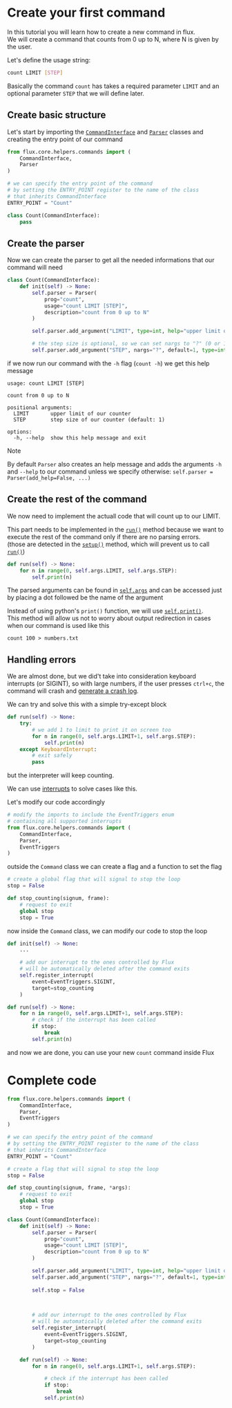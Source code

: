 # Create your first command

In this tutorial you will learn how to create a new command in flux.  
We will create a command that counts from 0 up to N, where N is given by the user.

Let's define the usage string:
```sh
count LIMIT [STEP]
```
Basically the command `count` has takes a required parameter `LIMIT` and an optional parameter `STEP` that we will define later.

## Create basic structure

Let's start by importing the [`CommandInterface`](./flux_api.md#the-classes-command-and-commandinterface) and [`Parser`](./flux_api.md#parser) classes
and creating the entry point of our command
```py
from flux.core.helpers.commands import (
    CommandInterface,
    Parser
)

# we can specify the entry point of the command
# by setting the ENTRY_POINT register to the name of the class
# that inherits CommandInterface
ENTRY_POINT = "Count"

class Count(CommandInterface):
    pass
```

## Create the parser
Now we can create the parser to get all the needed informations that our
command will need
```py
class Count(CommandInterface):
    def init(self) -> None:
        self.parser = Parser(
            prog="count",
            usage="count LIMIT [STEP]",
            description="count from 0 up to N"
        )

        self.parser.add_argument("LIMIT", type=int, help="upper limit of our counter")

        # the step size is optional, so we can set nargs to "?" (0 or 1 values)
        self.parser.add_argument("STEP", nargs="?", default=1, type=int, help="step size of our counter (default: 1)")

```

if we now run our command with the `-h` flag (`count -h`) we get this help message
```
usage: count LIMIT [STEP]

count from 0 up to N

positional arguments:
  LIMIT       upper limit of our counter
  STEP        step size of our counter (default: 1)

options:
  -h, --help  show this help message and exit
```


> [!NOTE]
> By default `Parser` also creates an help message and adds the arguments `-h`
> and `--help` to our command unless we specify otherwise: `self.parser = Parser(add_help=False, ...)`

## Create the rest of the command
We now need to implement the actuall code that will count up to our LIMIT.

This part needs to be implemented in the [`run()`](./flux_api.md#run) method because we want to execute the rest of the command only if there are no parsing errors.   
(those are detected in the [`setup()`](flux_api.md#setup) method, which will prevent us to call [`run()`](./flux_api.md#run))

```py
def run(self) -> None:
    for n in range(0, self.args.LIMIT, self.args.STEP):
        self.print(n)
```
The parsed arguments can be found in [`self.args`](./flux_api.md#general-attributes) and can be accessed just by placing a dot followed be the name of the argument

Instead of using python's `print()` function, we will use [`self.print()`](flux_api.md#print).  
This method will allow us not to worry about output redirection in cases when
our command is used like this
```
count 100 > numbers.txt
```

## Handling errors
We are almost done, but we did't take into consideration keyboard interrupts (or SIGINT), so with large numbers, if the user presses `ctrl+c`, the command 
will crash and [generate a crash log](./flux_api.md#fail_safe).

We can try and solve this with a simple try-except block
```py
def run(self) -> None:
    try:
        # we add 1 to limit to print it on screen too
        for n in range(0, self.args.LIMIT+1, self.args.STEP):
            self.print(n)
    except KeyboardInterrupt:
        # exit safely
        pass

```
but the interpreter will keep counting.

We can use [interrupts](flux_api.md#register_interrupt) to solve cases like this.

Let's modify our code accordingly

```py
# modify the imports to include the EventTriggers enum
# containing all supported interrupts
from flux.core.helpers.commands import (
    CommandInterface,
    Parser,
    EventTriggers
)
```
outside the `Command` class we can create a flag and a function to set the flag
```py
# create a global flag that will signal to stop the loop 
stop = False

def stop_counting(signum, frame):
    # request to exit
    global stop
    stop = True
```

now inside the `Command` class, we can modify our code to stop the
loop
```py
def init(self) -> None:
    ...

    # add our interrupt to the ones controlled by Flux
    # will be automatically deleted after the command exits  
    self.register_interrupt(
        event=EventTriggers.SIGINT,
        target=stop_counting
    )

def run(self) -> None:
    for n in range(0, self.args.LIMIT+1, self.args.STEP):
        # check if the interrupt has been called
        if stop:
            break
        self.print(n)
```
and now we are done, you can use your new `count` command inside Flux

# Complete code
```py
from flux.core.helpers.commands import (
    CommandInterface,
    Parser,
    EventTriggers
)

# we can specify the entry point of the command
# by setting the ENTRY_POINT register to the name of the class
# that inherits CommandInterface
ENTRY_POINT = "Count"

# create a flag that will signal to stop the loop 
stop = False

def stop_counting(signum, frame, *args):
    # request to exit
    global stop
    stop = True

class Count(CommandInterface):
    def init(self) -> None:
        self.parser = Parser(
            prog="count",
            usage="count LIMIT [STEP]",
            description="count from 0 up to N"
        )

        self.parser.add_argument("LIMIT", type=int, help="upper limit of our counter")
        self.parser.add_argument("STEP", nargs="?", default=1, type=int, help="step size of our counter (default: 1)")
        
        self.stop = False

        

        # add our interrupt to the ones controlled by Flux
        # will be automatically deleted after the command exits  
        self.register_interrupt(
            event=EventTriggers.SIGINT,
            target=stop_counting
        )

    def run(self) -> None:
        for n in range(0, self.args.LIMIT+1, self.args.STEP):

            # check if the interrupt has been called
            if stop:
                break
            self.print(n)

```
